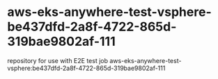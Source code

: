 # aws-eks-anywhere-test-vsphere-be437dfd-2a8f-4722-865d-319bae9802af-111
repository for use with E2E test job aws-eks-anywhere-test-vsphere:be437dfd-2a8f-4722-865d-319bae9802af-111

